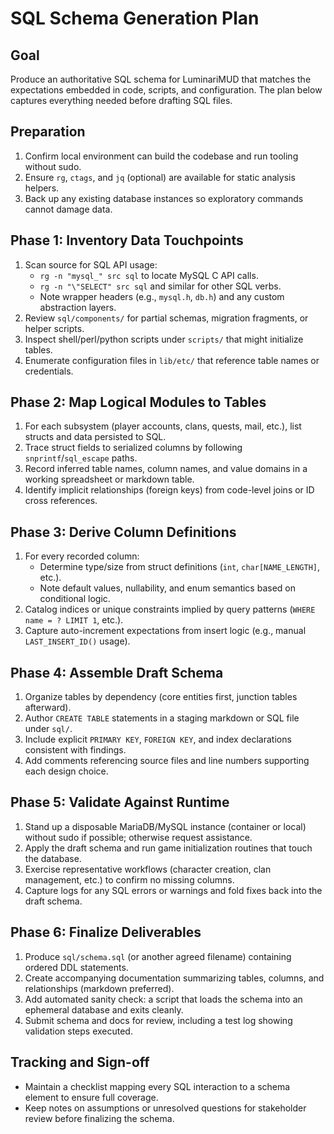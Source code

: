 SQL Schema Generation Plan
==========================

Goal
----
Produce an authoritative SQL schema for LuminariMUD that matches the expectations embedded in code, scripts, and configuration. The plan below captures everything needed before drafting SQL files.

Preparation
-----------
1. Confirm local environment can build the codebase and run tooling without sudo.
2. Ensure `rg`, `ctags`, and `jq` (optional) are available for static analysis helpers.
3. Back up any existing database instances so exploratory commands cannot damage data.

Phase 1: Inventory Data Touchpoints
-----------------------------------
1. Scan source for SQL API usage:
   - `rg -n "mysql_" src sql` to locate MySQL C API calls.
   - `rg -n "\"SELECT" src sql` and similar for other SQL verbs.
   - Note wrapper headers (e.g., `mysql.h`, `db.h`) and any custom abstraction layers.
2. Review `sql/components/` for partial schemas, migration fragments, or helper scripts.
3. Inspect shell/perl/python scripts under `scripts/` that might initialize tables.
4. Enumerate configuration files in `lib/etc/` that reference table names or credentials.

Phase 2: Map Logical Modules to Tables
--------------------------------------
1. For each subsystem (player accounts, clans, quests, mail, etc.), list structs and data persisted to SQL.
2. Trace struct fields to serialized columns by following `snprintf`/`sql_escape` paths.
3. Record inferred table names, column names, and value domains in a working spreadsheet or markdown table.
4. Identify implicit relationships (foreign keys) from code-level joins or ID cross references.

Phase 3: Derive Column Definitions
----------------------------------
1. For every recorded column:
   - Determine type/size from struct definitions (`int`, `char[NAME_LENGTH]`, etc.).
   - Note default values, nullability, and enum semantics based on conditional logic.
2. Catalog indices or unique constraints implied by query patterns (`WHERE name = ? LIMIT 1`, etc.).
3. Capture auto-increment expectations from insert logic (e.g., manual `LAST_INSERT_ID()` usage).

Phase 4: Assemble Draft Schema
------------------------------
1. Organize tables by dependency (core entities first, junction tables afterward).
2. Author `CREATE TABLE` statements in a staging markdown or SQL file under `sql/`.
3. Include explicit `PRIMARY KEY`, `FOREIGN KEY`, and index declarations consistent with findings.
4. Add comments referencing source files and line numbers supporting each design choice.

Phase 5: Validate Against Runtime
---------------------------------
1. Stand up a disposable MariaDB/MySQL instance (container or local) without sudo if possible; otherwise request assistance.
2. Apply the draft schema and run game initialization routines that touch the database.
3. Exercise representative workflows (character creation, clan management, etc.) to confirm no missing columns.
4. Capture logs for any SQL errors or warnings and fold fixes back into the draft schema.

Phase 6: Finalize Deliverables
------------------------------
1. Produce `sql/schema.sql` (or another agreed filename) containing ordered DDL statements.
2. Create accompanying documentation summarizing tables, columns, and relationships (markdown preferred).
3. Add automated sanity check: a script that loads the schema into an ephemeral database and exits cleanly.
4. Submit schema and docs for review, including a test log showing validation steps executed.

Tracking and Sign-off
---------------------
- Maintain a checklist mapping every SQL interaction to a schema element to ensure full coverage.
- Keep notes on assumptions or unresolved questions for stakeholder review before finalizing the schema.
